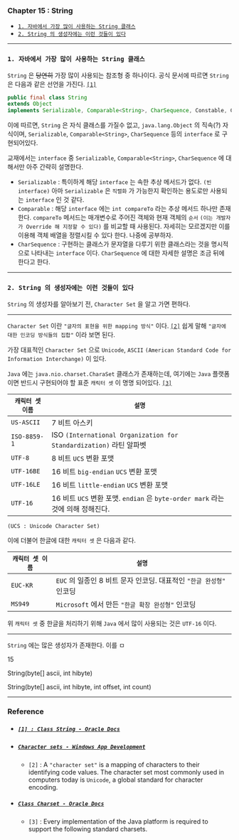 
### Chapter 15 : String

- [`1. 자바에서 가장 많이 사용하는 String 클래스`](#1-자바에서-가장-많이-사용하는-string-클래스)
- [`2. String 의 생성자에는 이런 것들이 있다`](#2-string-의-생성자에는-이런-것들이-있다)

---

### `1. 자바에서 가장 많이 사용하는 String 클래스`

`String` 은 ~~당연히~~ 가장 많이 사용되는 참조형 중 하나이다. 공식 문서에 따르면 `String` 은 다음과 같은 선언을 가진다. [`[1]`](#1`)

```java
public final class String
extends Object
implements Serializable, Comparable<String>, CharSequence, Constable, ConstantDesc
```

이에 따르면, `String` 은 자식 클래스를 가질수 없고, `java.lang.Object` 의 직속(?) 자식이며, `Serializable`, `Comparable<String>`, `CharSequence` 등의 `interface` 로 구현되어있다.

교재에서는 `interface` 중 `Serializable`, `Comparable<String>`, `CharSequence` 에 대해서만 아주 간략히 설명한다.
- `Serializable` : 특이하게 해당 `interface` 는 속한 추상 메서드가 없다. `(빈 interface)` 아마 `Serializable` 은 `직렬화` 가 가능한지 확인하는 용도로만 사용되는 `interface` 인 것 같다.
- `Comparable` : 해당 `interface` 에는 `int compareTo` 라는 추상 메서드 하나만 존재한다. `compareTo` 메서드는 매개변수로 주어진 객체와 현재 객체의 `순서` `(이는 개발자가 Override 해 지정할 수 있다)` 를 비교할 때 사용된다. 자세히는 모르겠지만 이를 이용해 객체 배열을 정렬시킬 수 있다 한다. 나중에 공부하자.
- `CharSequence` : 구현하는 클래스가 문자열을 다루기 위한 클래스라는 것을 명시적으로 나타내는 `interface` 이다. `CharSequence` 에 대한 자세한 설명은 조금 뒤에 한다고 한다.

---

### `2. String 의 생성자에는 이런 것들이 있다`

`String` 의 생성자를 알아보기 전, `Character Set` 을 알고 가면 편하다.

<!-- <details><summary> Character Set</summary> -->

---

`Character Set` 이란 `"글자의 표현을 위한 mapping 방식"` 이다. [`[2]`](#character-sets---windows-app-development)
쉽게 말해 `"글자에 대한 인코딩 방식들의 집합"` 이라 보면 된다.

가장 대표적인 `Character Set` 으로 `Unicode`, `ASCII` `(American Standard Code for Information Interchange)` 이 있다.

`Java` 에는 `java.nio.charset.CharaSet` 클래스가 존재하는데, 여기에는 `Java` 플랫폼이면 반드시 구현되어야 할 표준 `캐릭터 셋` 이 명명 되어있다. [`[3]`](#class-charset---oracle-docs)

|`캐릭터 셋 이름`|`설명`|
|---|---|
|`US-ASCII`|7 비트 아스키|
|`ISO-8859-1`|ISO `(International Organization for Standardization)` 라틴 알파벳|
|`UTF-8`|8 비트 `UCS` 변환 포맷|
|`UTF-16BE`|16 비트 `big-endian` `UCS` 변환 포맷|
|`UTF-16LE`|16 비트 `little-endian` `UCS` 변환 포맷|
|`UTF-16`|16 비트 `UCS` 변환 포맷. `endian` 은 `byte-order mark` 라는 것에 의해 정해진다.|

`(UCS : Unicode Character Set)`

이에 더불어 한글에 대한 `캐릭터 셋` 은 다음과 같다.

|`캐릭터 셋 이름`|`설명`|
|---|---|
|`EUC-KR`|`EUC` 의 일종인 8 비트 문자 인코딩. 대표적인 `"한글 완성형"` 인코딩|
|`MS949`|`Microsoft` 에서 만든 `"한글 확장 완성형"` 인코딩|

위 `캐릭터 셋` 중 한글을 처리하기 위해 `Java` 에서 많이 사용되는 것은 `UTF-16` 이다.

---

</details>

`String` 에는 많은 생성자가 존재한다. 이를 ㅁ

15

String(byte[] ascii, int hibyte)

String(byte[] ascii, int hibyte, int offset, int count)

---

### Reference

- ##### [`[1] : Class String - Oracle Docs`](https://docs.oracle.com/en/java/javase/21/docs/api/java.base/java/lang/String.html)

- ##### [`Character sets - Windows App Development`](https://learn.microsoft.com/en-us/windows/win32/intl/character-sets)
    - `[2]` : A `"character set"` is a mapping of characters to their identifying code values. The character set most commonly used in computers today is `Unicode`, a global standard for character encoding.

- ##### [`Class Charset - Oracle Docs`](https://docs.oracle.com/en/java/javase/21/docs/api/java.base/java/nio/charset/Charset.html)
    - `[3]` : Every implementation of the Java platform is required to support the following standard charsets.
